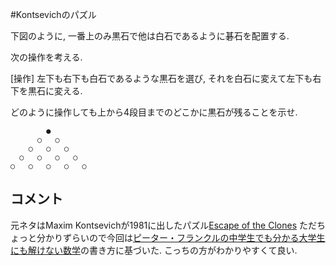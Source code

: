 #Kontsevichのパズル

下図のように, 一番上のみ黒石で他は白石であるように碁石を配置する. 

次の操作を考える. 

[操作] 左下も右下も白石であるような黒石を選び, それを白石に変えて左下も右下を黒石に変える.

どのように操作しても上から4段目までのどこかに黒石が残ることを示せ. 

            ●
          ○   ○
        ○   ○   ○
      ○   ○   ○   ○
    ○   ○   ○   ○   ○

## コメント
元ネタはMaxim Kontsevichが1981に出したパズル[Escape of the Clones](https://www.cut-the-knot.org/Curriculum/Games/CloneEscape.shtml)
ただちょっと分かりずらいので今回は[ピーター・フランクルの中学生でも分かる大学生にも解けない数学](https://www.amazon.co.jp/ピーター・フランクルの中学生でも分かる大学生にも解けない数学問題集%E3%80%881〉-ピーター-フランクル/dp/4535782628)の書き方に基づいた. こっちの方がわかりやすくて良い. 


